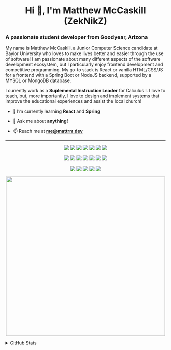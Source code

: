 <h1 align="center">Hi 👋, I'm Matthew McCaskill (ZekNikZ)</h1>
<h3>A passionate student developer from Goodyear, Arizona</h3>

My name is Matthew McCaskill, a Junior Computer Science candidate at Baylor University who loves to make lives better and easier through the use of software! I am passionate about many different aspects of the software development ecosystem, but I particularly enjoy frontend development and competitive programming. My go-to stack is React or vanilla HTML/CSS/JS for a frontend with a Spring Boot or NodeJS backend, supported by a MYSQL or MongoDB database. 

I currently work as a **Suplemental Instruction Leader** for Calculus I. I love to teach, but, more importantly, I love to design and implement systems that improve the educational experiences and assist the local church!

- 🌱 I’m currently learning **React** and **Spring**

<!-- - 👨‍💻 All of my projects are available at [https://mattrm.dev](https://mattrm.dev) -->

- 💬 Ask me about **anything!**

- 📫 Reach me at **me@mattrm.dev**

---

<p align="center">
  <img src="https://img.shields.io/badge/node.js%20-%2343853D.svg?&style=for-the-badge&logo=node.js&logoColor=white"/>
  <img src="https://img.shields.io/badge/javascript%20-%23323330.svg?&style=for-the-badge&logo=javascript&logoColor=%23F7DF1E"/>
  <img src="https://img.shields.io/badge/html5%20-%23E34F26.svg?&style=for-the-badge&logo=html5&logoColor=white"/>
  <img src="https://img.shields.io/badge/css3%20-%231572B6.svg?&style=for-the-badge&logo=css3&logoColor=white"/>
  <img src="https://img.shields.io/badge/python%20-%2314354C.svg?&style=for-the-badge&logo=python&logoColor=white"/>
<!--   <img src="https://img.shields.io/badge/c%20-%2300599C.svg?&style=for-the-badge&logo=c&logoColor=white"/> -->
  <img src="https://img.shields.io/badge/c++%20-%2300599C.svg?&style=for-the-badge&logo=c%2B%2B&ogoColor=white"/>
<!--   <img src="https://img.shields.io/badge/c%23%20-%23239120.svg?&style=for-the-badge&logo=c-sharp&logoColor=white"/> -->
  <img src="https://img.shields.io/badge/java-%23ED8B00.svg?&style=for-the-badge&logo=java&logoColor=white"/>
</p>
<p align="center">
  <img src="https://img.shields.io/badge/react%20-%2320232a.svg?&style=for-the-badge&logo=react&logoColor=%2361DAFB"/>
  <img src="https://img.shields.io/badge/bootstrap%20-%23563D7C.svg?&style=for-the-badge&logo=bootstrap&logoColor=white"/>
<!--   <img src="https://img.shields.io/badge/material%20ui%20-%230081CB.svg?&style=for-the-badge&logo=material-ui&logoColor=white"/> -->
  <img src="https://img.shields.io/badge/redux%20-%23593d88.svg?&style=for-the-badge&logo=redux&logoColor=white"/>
  <img src="https://img.shields.io/badge/jquery%20-%230769AD.svg?&style=for-the-badge&logo=jquery&logoColor=white"/>
  <img src="https://img.shields.io/badge/spring%20-%236DB33F.svg?&style=for-the-badge&logo=spring&logoColor=white"/>
  <img src="https://img.shields.io/badge/express.js%20-%23404d59.svg?&style=for-the-badge"/>
  <img src="https://img.shields.io/badge/flask%20-%23000.svg?&style=for-the-badge&logo=flask&logoColor=white"/>
</p>
<p align="center">
  <img src="https://img.shields.io/badge/mysql-%2300f.svg?&style=for-the-badge&logo=mysql&logoColor=white"/>
  <img src="https://img.shields.io/badge/MongoDB-%234ea94b.svg?&style=for-the-badge&logo=mongodb&logoColor=white"/>
<!--   <img src="https://img.shields.io/badge/sqlite-%2307405e.svg?&style=for-the-badge&logo=sqlite&logoColor=white"/> -->
<!--   <img src="https://img.shields.io/badge/unity%20-%23000000.svg?&style=for-the-badge&logo=unity&logoColor=white"/> -->
  <img src="https://img.shields.io/badge/git%20-%23F05033.svg?&style=for-the-badge&logo=git&logoColor=white"/>
  <img src="https://img.shields.io/badge/heroku%20-%23430098.svg?&style=for-the-badge&logo=heroku&logoColor=white"/>
  <img src="https://img.shields.io/badge/docker%20-%230db7ed.svg?&style=for-the-badge&logo=docker&logoColor=white"/>
</p>
<!--   <img src="https://img.shields.io/badge/lua-%232C2D72.svg?&style=for-the-badge&logo=lua&logoColor=white"/> -->
<!--   <img src="https://img.shields.io/badge/markdown-%23000000.svg?&style=for-the-badge&logo=markdown&logoColor=white"/> -->
<!--   <img src="https://img.shields.io/badge/latex%20-%23008080.svg?&style=for-the-badge&logo=latex&logoColor=white"/> -->
<!--   <img src="https://img.shields.io/badge/SASS%20-hotpink.svg?&style=for-the-badge&logo=SASS&logoColor=white"/> -->

<p align="center">
  <img style="width:500px" src="https://github-readme-stats.vercel.app/api?username=zeknikz&count_private=true&show_icons=true&theme=prussian"/>
</p>

<details>
<summary>GitHub Stats</summary>
<br>
<p align="center">
  <img src="https://github-profile-trophy.vercel.app/?username=zeknikz&margin-w=15&margin-h=15&theme=gruvbox&column=4"/>
</p>
</details>

